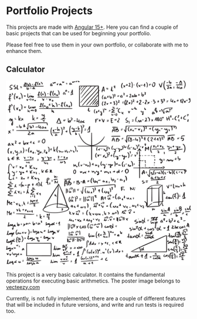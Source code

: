# Portfolio Projects

This projects are made with [Angular 15+](angular.io).
Here you can find a couple of basic projects that can be used for beginning your portfolio.

Please feel free to use them in your own portfolio, or collaborate with me to enhance them.

## Calculator

![image of mathematic formula](/projects/calculator/src/assets/img/math.jpg)

This project is a very basic calculator.
It contains the fundamental operations for executing basic arithmetics.
The poster image belongs to <a target="_blank" href="https://www.vecteezy.com/free-vector/math-formula">vecteezy.com</a>

Currently, is not fully implemented, there are a couple of different features that will be included in future versions, and write and run tests is required too.
